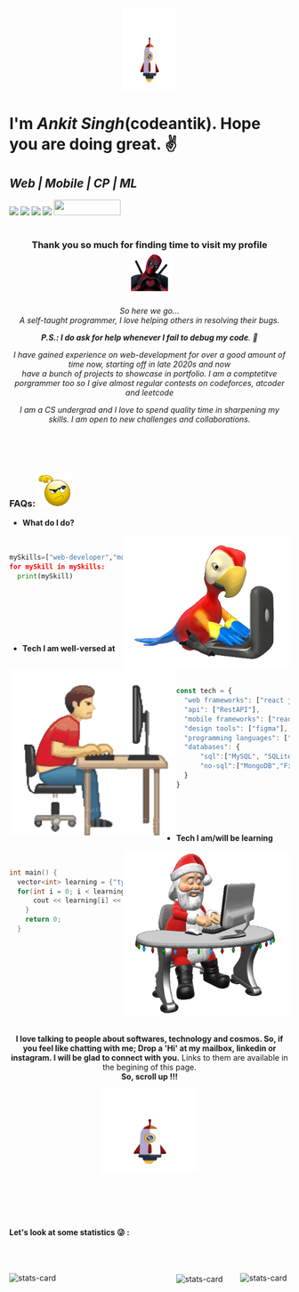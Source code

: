 <div align= "center"><img src="https://github.com/codeantik/codeantik/blob/main/6fr.gif" width="100" height="150"></div> <h1>I'm <em>Ankit Singh</em>(codeantik). Hope you are doing great. ✌</h1> 

<h2> <i><b>Web | Mobile | CP | ML </b></i></h2>

<a href="#"><img src="https://img.shields.io/badge/Instagram-E4405F?style=for-the-badge&logo=instagram&logoColor=white"></a> 
<a href="https://www.linkedin.com/in/ankit-singh-6ba989192/"><img src="https://img.shields.io/badge/LinkedIn-0077B5?style=for-the-badge&logo=linkedin&logoColor=white"></a> 
<a href="mailto:ankitsinankitsin888000@gmail.com"><img src="https://img.shields.io/badge/Gmail-D14836?style=for-the-badge&logo=gmail&logoColor=white"></a>
<a href="https://codeantik.hashnode.dev"><img src="https://img.shields.io/badge/Hashnode-2962FF?style=for-the-badge&logo=hashnode&logoColor=white"></a>
 <img height="28" width="120" src="https://komarev.com/ghpvc/?username=codeantik&style=plastic">
 <br/>
 <br/>

<h3 align ="center">Thank you so much for finding time to visit my profile <img src="https://github.com/codeantik/codeantik/blob/main/14Vb.gif" width="80"></h3>
<div align= "center"> 
<i>So here we go... <br/> A self-taught programmer, I love helping others in resolving their bugs.
<br/>
  
**P.S.: I do ask for help whenever I fail to debug my code**. 😬

I have gained experience on web-development for over a good amount of time now, starting off in late 2020s and now <br/>
have a bunch of projects to showcase in portfolio. I am a comptetitve porgrammer too so I give almost regular contests on codeforces, atcoder and leetcode <br/> 

I am a CS undergrad and I love to spend quality time in sharpening my skills. I am open to new challenges and collaborations.

</i></div>
<br/>
<br/>
<br/>
<h3><b>FAQs:</b> <img src="https://github.com/codeantik/codeantik/blob/main/3MG4.gif" width="60"> </h3>

- **What do I do?**
<img align="right" src="https://github.com/codeantik/codeantik/blob/main/299r.gif" width="300">
<br/>

```python
mySkills=["web-developer","mobile developer,"competitve programmer", "ml enthusiast"]
for mySkill in mySkills:
  print(mySkill)
 ```
 
<br/>
<br/>
<br/>
<br/>
<br/>

- **Tech I am well-versed at**
<img align="left" src="https://github.com/codeantik/codeantik/blob/main/UgSQ.gif" width="300">
<br/> 

```javascript
const tech = {
  "web frameworks": ["react js", "node js", "express js", "vue js", "next js", "bootstrap", "tailwindcss", "materialui"],
  "api": ["RestAPI"],
  "mobile frameworks": ["react-native", "native-android]",
  "design tools": ["figma"],
  "programming languages": ["python", "javascript", "java", "kotlin", "c/c++"],
  "databases": {
      "sql":["MySQL", "SQLite"],
      "no-sql":["MongoDB","Firestore"]
  }
}
```
<br/>
<br/>
<br/>

- **Tech I am/will be learning**
<img align="right" src="https://github.com/codeantik/codeantik/blob/main/2qf3.gif" width="300">
 <br/>
 
```c++
int main() {
  vector<int> learning = {"typescript", "flutter", "machine-learning", "react-native"};
  for(int i = 0; i < learning.size(); i++){
      cout << learning[i] << " ";
    }
    return 0;
  }
```

<br/>
<br/>
<br/>
<br/>
<br/>
<br/>
<br/>
<br/>
<br/>
<div align= "center">
 
**I love talking to people about softwares, technology and cosmos. So, if you feel like chatting with me; Drop a 'Hi' at my mailbox, linkedin or instagram. I will be glad to connect with you.**
Links to them are available in the begining of this page. 
<br/> 
**So, scroll up !!!**

<img align="center" src="https://github.com/codeantik/codeantik/blob/main/6fr.gif" height="150" width="175">
 
</div>
<br/>
<br/>
<br/>
<br/>
<br/>
 
 <strong>Let's look at some statistics 😜 : </strong>

 <br/>
 <br/>
 <br/>
 
 <!-- WIDGETS  -->

 <img alt="stats-card" align="center" height="200" width="600" src="https://github-profile-summary-cards.vercel.app/api/cards/profile-details?username=codeantik&theme=github_dark" />

<img alt= "stats-card" align="left" height="170" width="300" src="https://dibyajyotimishra-github-stats.vercel.app/api?username=codeantik&count_private=true&show_icons=true&theme=tokyonight&hide_border=true" />
&nbsp;&nbsp;&nbsp;&nbsp;&nbsp;&nbsp;

<img alt= "stats-card" height="145" width="300" src="https://github-profile-summary-cards.vercel.app/api/cards/repos-per-language?username=codeantik&theme=github_dark" />
&nbsp;&nbsp;&nbsp; 
<img alt="stats-card" align="left" height="170" width="300" src="https://github-readm
